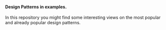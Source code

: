 #### Design Patterns in examples.

In this repository you might find some interesting views on the most popular and already popular design patterns.
